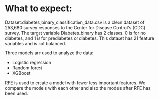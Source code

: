 # What to expect:
Dataset:diabetes_binary_classification_data.csv is a clean dataset of 253,680 survey
responses to the Center for Disease Control's (CDC) survey. The target variable
Diabetes_binary has 2 classes. 0 is for no diabetes, and 1 is for prediabetes or diabetes.
This dataset has 21 feature variables and is not balanced.

Three models are used to analyze the data:
- Logistic regression
- Random forest
- XGBoost

RFE is used to create a model with fewer less important features. We compare the models with each other and also the models after RFE has been used.